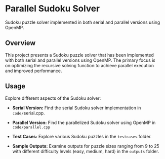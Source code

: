 # Parallel Sudoku Solver
Sudoku puzzle solver implemented in both serial and parallel versions using OpenMP.

## Overview

This project presents a Sudoku puzzle solver that has been implemented with both serial and parallel versions using OpenMP. The primary focus is on optimizing the recursive solving function to achieve parallel execution and improved performance.

## Usage

Explore different aspects of the Sudoku solver:

- **Serial Version:** Find the serial Sudoku solver implementation in `code/`serial.cpp.

- **Parallel Version:** Find the parallelized Sudoku solver using OpenMP in `code/parallel.cpp`
  
- **Test Cases:** Explore various Sudoku puzzles in the `testcases` folder.

- **Sample Outputs:** Examine outputs for puzzle sizes ranging from 9 to 25 with different difficulty levels (easy, medium, hard) in the `outputs` folder.

